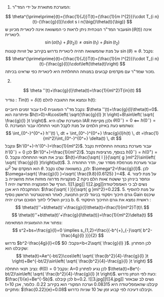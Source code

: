 1. המערכת מתוארת על ידי המד"ר:

$$
\theta^{\prime\prime}(t)={\frac{1}{J}}T(t)={\frac{1}{m l^{2}}}\cdot T_{i n}(t)-{\frac{g}{l}}\cdot s i n{\big(}\theta(t){\big)}
$$
עבור המד"ר הנוכחית ניתן לראות כי המשוואה אינה לינארית מכיוון ש$\sin(\theta(t))$ אינה לינארית. 
$$
\sin(\alpha(t_{1})+\beta(t_{2}))\neq\alpha \sin(t_{1})+\beta \sin(t_{2})
$$
על מנת שהמשוואה תהיה לינארית נדרוש בקירוב של זוויות קטנות $\sin(\theta) \approx\theta$. נקבל: 
 $$
 \theta^{\prime\prime}(t)={\frac{1}{J}}T(t)={\frac{1}{m l^{2}}}\cdot T_{i n}(t)-{\frac{g}{l}}\cdot\left(\theta(t)\right)
 $$
 נזכור שמד"ר עם מקדמים קבועים במנוחה התחלתית היא לינארית כפי שראינו בכיתה. 

2.
$$
\theta ''(t)+\frac{g}{l}\theta(t)=\frac{1}{ml^2}T{in}(t)
$$

נגדיר : $T{in}(t)=\delta(t)$ ונמצא את התגובה להלם h(t):

עבור זמנים חיוביים t>0 נקבל מד"ר הומוגנית: $\theta ''(t)+\frac{g}{l}\theta(t)=0$.
ופיתרונה הוא $h(t>0)=A\cos\left( \sqrt{\frac{g}{l} }t \right)+B\sin\left( \sqrt{ \frac{g}{l} }t \right)$. 
המערכת שלנו היא IAR ולכן מקיימת $\theta(0^-)=0$ $\impliedby$ $h(0^-)=0$.
נשתמש כעת באיזון הלמים על מנת לקבל תנאי התחלה עבור המערכת:
$$
\int_{0^-}^{0^+} h''(t) \, dt + \int_{0^-}^{0^+} \frac{g}{l}h(t)  \, dt =\frac{1}{ml^2}\int_{0^-}^{0^+} \delta(t) \, dt    
$$
ונקבל $h'(0^+)-h'(0^-)=\frac{1}{ml^2}$.
עבור מערכת במנוחה התחלתית נקבל $h'(0^-)=0$ לכן $h'(0^+)=\frac{1}{ml^2}$. 
בנוסף, מרציפות נקבל $h(0^-)=h(0^+)=0$. 
נציב את תנאי ההתחלה ונקבל: $h(t)=\frac{\sqrt{ l }}{\sqrt{ g }ml^2}\sin\left(  \sqrt{ \frac{g}{l} }t\right)u(t)$. 
3. עבור מערכת מנורמלת מסדר שני, תדר התהודה $\omega^2$ הוא המקדם של $\theta$. לכן, במשוואה שלנו נקבל: $\omega^2=\frac{g}{l}$. לכן $\omega=\sqrt{ \frac{g}{l} }=\sqrt{ \frac{9.8}{0.6125} }=4$. 
4. על מנת ליצור אות הלם ניקח 2 פונקציות מדרגה מוזזות אחת מהשנייה ב$\epsilon$ ונחסר ביניהן כך ששטח הגרף של הפונקציה החדשה יהיה 1.
![[1.jpg]] ![[2.jpg]]נשים לב כי האמפליטודה המתקבלת היא אכן: $\frac{\sqrt{ l }}{\sqrt{ g }ml^2}=0.22$.
5. על מנת להוסיף גורם חיכוך ויסקוזי בניגוד לכיוון התנועה, לאחר האינטגרטור הראשון נוסיף Gain שיכנס בכיוון השלילי לתוך הסוכם וערכו יהיה b. 
6. ראשית נמצא את גורם החיכוך הויסקוזי :
$$
 \theta(t)''+b\theta(t)'+\frac{g}{l}\theta(t)=\frac{1}{ml^2}T(t)\
$$
$$
\theta(t)''+b\theta(t)'+\frac{g}{l\theta(t)}=\frac{1}{ml^2}\delta(t)
$$
נפתור את ההומוגנית המתאימה:
$$
s^2+bs+\frac{g}{l}=0 \implies
s_{1,2}=\frac{{-b^{+}_{-}\sqrt{ b^2-\frac{4g}{l} }}}{2}
$$
נדרוש $b^2-\frac{4g}{l}<0$ ונקבל: $0<b<2\sqrt{ \frac{g}{l} }$. לכן הפתרון שקיבלנו הוא:
$$
\theta(t)=Ae^{-bt/2}\cos\left( \sqrt{ \frac{b^2}{4}-\frac{g}{l} }t \right)+Be^{-bt/2}\sin\left( \sqrt{ \frac{b^2}{4}-\frac{g}{l} }t \right)
$$
נציב תנאי התחלה: $\theta(0)=0$ ונקבל: A=0 לכן נגיע לפתרון $\theta(t)=Be^{-bt/2}\sin\left( \sqrt{ \frac{b^2}{4}-\frac{g}{l} }t \right)$. כעת לפי הנתון נדרוש: $\frac{1}{e}=Be^{-5b}$. לכן קיבלנו b=0.2. ![[3.jpg]]![[4.jpg]]
נשים לב שבאזור t=10 קיבלנו שהאמפליטודה היא 0.08315 וערכה המקורי הוא בקירוב 0.22. כלומר, אכן מתקיים: $\frac{0.22}{e}=0.08$ וקיבלנו דעיכה לפי קבוע זמן של 10 שניות כדרוש.